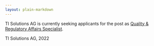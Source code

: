```yaml
---
layout: plain-markdown
---
```


TI Solutions AG is currently seeking applicants for the post as [Quality & Regulatory Affairs Specialist](temporalinterference.github.io/assets/pdfs/JobAd_QASpecialist_V1_final.pdf).


TI Solutions AG, 2022
